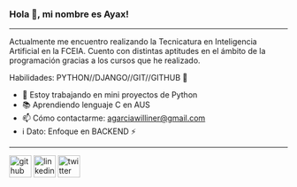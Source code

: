 ### Hola 👋, mi nombre es Ayax!
_________________________________________________________________________________________________
Actualmente me encuentro realizando la Tecnicatura en Inteligencia Artificial en la FCEIA. Cuento con distintas aptitudes en el ámbito de la programación gracias a los cursos que he realizado.

Habilidades: PYTHON//DJANGO//GIT//GITHUB 🚀

- 🐍 Estoy trabajando en mini proyectos de Python 
- 📚 Aprendiendo lenguaje C en AUS 
- 📫 Cómo contactarme: agarciawilliner@gmail.com 
- ℹ️ Dato: Enfoque en BACKEND ⚡

_________________________________________________________________________________________________

[<img src='https://cdn.jsdelivr.net/npm/simple-icons@3.0.1/icons/github.svg' alt='github' height='40'>](https://github.com/ayaxgw)  [<img src='https://cdn.jsdelivr.net/npm/simple-icons@3.0.1/icons/linkedin.svg' alt='linkedin' height='40'>](https://www.linkedin.com/in/ayaxgarciawilliner/)  [<img src='https://cdn.jsdelivr.net/npm/simple-icons@3.0.1/icons/twitter.svg' alt='twitter' height='40'>](https://twitter.com/ayaxgw)  

